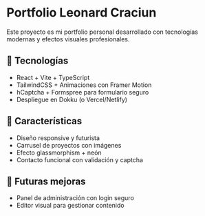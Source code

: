 # Portfolio Leonard Craciun

Este proyecto es mi portfolio personal desarrollado con tecnologías modernas y efectos visuales profesionales.

## 🔧 Tecnologías
- React + Vite + TypeScript
- TailwindCSS + Animaciones con Framer Motion
- hCaptcha + Formspree para formulario seguro
- Despliegue en Dokku (o Vercel/Netlify)

## 🧩 Características
- Diseño responsive y futurista
- Carrusel de proyectos con imágenes
- Efecto glassmorphism + neón
- Contacto funcional con validación y captcha

## 🚀 Futuras mejoras
- Panel de administración con login seguro
- Editor visual para gestionar contenido
